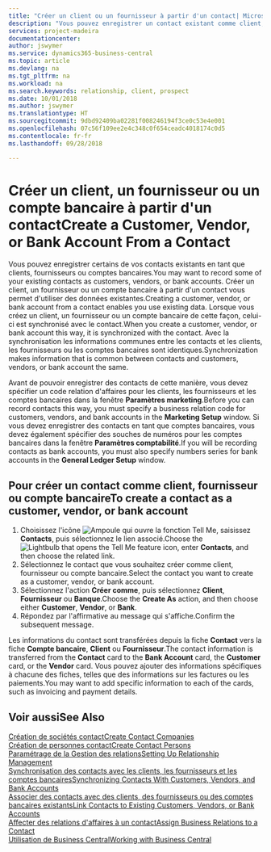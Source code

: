 ```yaml
---
title: "Créer un client ou un fournisseur à partir d'un contact| Microsoft Docs"
description: "Vous pouvez enregistrer un contact existant comme client, fournisseur, ou compte bancaire à l'aide des données existantes et spécifier une relation d'affaires."
services: project-madeira
documentationcenter: 
author: jswymer
ms.service: dynamics365-business-central
ms.topic: article
ms.devlang: na
ms.tgt_pltfrm: na
ms.workload: na
ms.search.keywords: relationship, client, prospect
ms.date: 10/01/2018
ms.author: jswymer
ms.translationtype: HT
ms.sourcegitcommit: 9dbd92409ba02281f008246194f3ce0c53e4e001
ms.openlocfilehash: 07c56f109ee2e4c348c0f654ceadc4018174c0d5
ms.contentlocale: fr-fr
ms.lasthandoff: 09/28/2018

---
```

# <a name="create-a-customer-vendor-or-bank-account-from-a-contact"></a><span data-ttu-id="dffbf-103">Créer un client, un fournisseur ou un compte bancaire à partir d'un contact</span><span class="sxs-lookup"><span data-stu-id="dffbf-103">Create a Customer, Vendor, or Bank Account From a Contact</span></span>
<span data-ttu-id="dffbf-104">Vous pouvez enregistrer certains de vos contacts existants en tant que clients, fournisseurs ou comptes bancaires.</span><span class="sxs-lookup"><span data-stu-id="dffbf-104">You may want to record some of your existing contacts as customers, vendors, or bank accounts.</span></span> <span data-ttu-id="dffbf-105">Créer un client, un fournisseur ou un compte bancaire à partir d'un contact vous permet d'utiliser des données existantes.</span><span class="sxs-lookup"><span data-stu-id="dffbf-105">Creating a customer, vendor, or bank account from a contact enables you use existing data.</span></span> <span data-ttu-id="dffbf-106">Lorsque vous créez un client, un fournisseur ou un compte bancaire de cette façon, celui-ci est synchronisé avec le contact.</span><span class="sxs-lookup"><span data-stu-id="dffbf-106">When you create a customer, vendor, or bank account this way, it is synchronized with the contact.</span></span> <span data-ttu-id="dffbf-107">Avec la synchronisation les informations communes entre les contacts et les clients, les fournisseurs ou les comptes bancaires sont identiques.</span><span class="sxs-lookup"><span data-stu-id="dffbf-107">Synchronization makes information that is common between contacts and customers, vendors, or bank account the same.</span></span>

<span data-ttu-id="dffbf-108">Avant de pouvoir enregistrer des contacts de cette manière, vous devez spécifier un code relation d'affaires pour les clients, les fournisseurs et les comptes bancaires dans la fenêtre **Paramètres marketing**.</span><span class="sxs-lookup"><span data-stu-id="dffbf-108">Before you can record contacts this way, you must specify a business relation code for customers, vendors, and bank accounts in the **Marketing Setup** window.</span></span> <span data-ttu-id="dffbf-109">Si vous devez enregistrer des contacts en tant que comptes bancaires, vous devez également spécifier des souches de numéros pour les comptes bancaires dans la fenêtre **Paramètres comptabilité**.</span><span class="sxs-lookup"><span data-stu-id="dffbf-109">If you will be recording contacts as bank accounts, you must also specify numbers series for bank accounts in the **General Ledger Setup** window.</span></span>

## <a name="to-create-a-contact-as-a-customer-vendor-or-bank-account"></a><span data-ttu-id="dffbf-110">Pour créer un contact comme client, fournisseur ou compte bancaire</span><span class="sxs-lookup"><span data-stu-id="dffbf-110">To create a contact as a customer, vendor, or bank account</span></span>
1. <span data-ttu-id="dffbf-111">Choisissez l'icône ![Ampoule qui ouvre la fonction Tell Me](media/ui-search/search_small.png "Dites-moi ce que vous voulez faire"), saisissez **Contacts**, puis sélectionnez le lien associé.</span><span class="sxs-lookup"><span data-stu-id="dffbf-111">Choose the ![Lightbulb that opens the Tell Me feature](media/ui-search/search_small.png "Tell me what you want to do") icon, enter **Contacts**, and then choose the related link.</span></span>
2. <span data-ttu-id="dffbf-112">Sélectionnez le contact que vous souhaitez créer comme client, fournisseur ou compte bancaire.</span><span class="sxs-lookup"><span data-stu-id="dffbf-112">Select the contact you want to create as a customer, vendor, or bank account.</span></span>
3. <span data-ttu-id="dffbf-113">Sélectionnez l'action **Créer comme**, puis sélectionnez **Client**, **Fournisseur** ou **Banque**.</span><span class="sxs-lookup"><span data-stu-id="dffbf-113">Choose the **Create As** action, and then choose either **Customer**, **Vendor**, or **Bank**.</span></span>
4. <span data-ttu-id="dffbf-114">Répondez par l'affirmative au message qui s'affiche.</span><span class="sxs-lookup"><span data-stu-id="dffbf-114">Confirm the subsequent message.</span></span>

<span data-ttu-id="dffbf-115">Les informations du contact sont transférées depuis la fiche **Contact** vers la fiche **Compte bancaire**, **Client** ou **Fournisseur**.</span><span class="sxs-lookup"><span data-stu-id="dffbf-115">The contact information is transferred from the **Contact** card to the **Bank Account** card, the **Customer** card, or the **Vendor** card.</span></span> <span data-ttu-id="dffbf-116">Vous pouvez ajouter des informations spécifiques à chacune des fiches, telles que des informations sur les factures ou les paiements.</span><span class="sxs-lookup"><span data-stu-id="dffbf-116">You may want to add specific information to each of the cards, such as invoicing and payment details.</span></span>

## <a name="see-also"></a><span data-ttu-id="dffbf-117">Voir aussi</span><span class="sxs-lookup"><span data-stu-id="dffbf-117">See Also</span></span>
[<span data-ttu-id="dffbf-118">Création de sociétés contact</span><span class="sxs-lookup"><span data-stu-id="dffbf-118">Create Contact Companies</span></span>](marketing-create-contact-companies.md)  
[<span data-ttu-id="dffbf-119">Création de personnes contact</span><span class="sxs-lookup"><span data-stu-id="dffbf-119">Create Contact Persons</span></span>](marketing-create-contact-persons.md)  
[<span data-ttu-id="dffbf-120">Paramétrage de la Gestion des relations</span><span class="sxs-lookup"><span data-stu-id="dffbf-120">Setting Up Relationship Management</span></span>](marketing-setup-marketing.md)  
[<span data-ttu-id="dffbf-121">Synchronisation des contacts avec les clients, les fournisseurs et les comptes bancaires</span><span class="sxs-lookup"><span data-stu-id="dffbf-121">Synchronizing Contacts With Customers, Vendors, and Bank Accounts</span></span>](marketing-synchronize-contacts-customers-vendors-bank-accounts.md)  
[<span data-ttu-id="dffbf-122">Associer des contacts avec des clients, des fournisseurs ou des comptes bancaires existants</span><span class="sxs-lookup"><span data-stu-id="dffbf-122">Link Contacts to Existing Customers, Vendors, or Bank Accounts</span></span>](marketing-how-link-contact.md)  
[<span data-ttu-id="dffbf-123">Affecter des relations d'affaires à un contact</span><span class="sxs-lookup"><span data-stu-id="dffbf-123">Assign Business Relations to a Contact</span></span>](marketing-business-relations.md#AssignBusRelContact)  
[<span data-ttu-id="dffbf-124">Utilisation de Business Central</span><span class="sxs-lookup"><span data-stu-id="dffbf-124">Working with Business Central</span></span>](ui-work-product.md)

